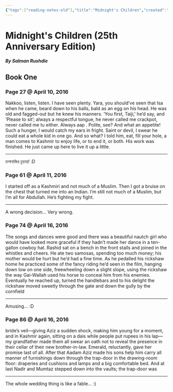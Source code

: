 ```yaml
---
{"tags":["reading-notes-old"],"title":"Midnight's Children","created":"2016-04-10T18:50:49+06:00","updated":"2024-10-03T14:14:46+06:00","dg-publish":true,"dg-note-icon":"stone","dg-path":"Reading/Notes and Highlights/Midnight's Children.md","permalink":"/reading/notes-and-highlights/midnight-s-children/","dgPassFrontmatter":true,"noteIcon":"stone"}
---
```


# Midnight's Children (25th Anniversary Edition)
##### By Salman Rushdie

## Book One
### Page 27 @ April 10, 2016
Nakkoo, listen, listen. I have seen plenty. Yara, you should’ve seen that Isa when he came, beard down to his balls, bald as an egg on his head. He was old and fagged-out but he knew his manners. ‘You first, Taiji,’ he’d say, and ‘Please to sit’; always a respectful tongue, he never called me crackpot, never called me tu either. Always aap . Polite, see? And what an appetite! Such a hunger, I would catch my ears in fright. Saint or devil, I swear he could eat a whole kid in one go. And so what? I told him, eat, fill your hole, a man comes to Kashmir to enjoy life, or to end it, or both. His work was finished. He just came up here to live it up a little.

---
চাপাবাজির চূড়ান্ত! :D

### Page 61 @ April 11, 2016
I started off as a Kashmiri and not much of a Muslim. Then I got a bruise on the chest that turned me into an Indian. I’m still not much of a Muslim, but I’m all for Abdullah. He’s fighting my fight.

---
A wrong decision… Very wrong.

### Page 74 @ April 16, 2016
The songs and dances were good and there was a beautiful nautch girl who would have looked more graceful if they hadn’t made her dance in a ten-gallon cowboy hat. Rashid sat on a bench in the front stalls and joined in the whistles and cheers. He ate two samosas, spending too much money; his mother would be hurt but he’d had a fine time. As he pedalled his rickshaw home he practiced some of the fancy riding he’d seen in the film, hanging down low on one side, freewheeling down a slight slope, using the rickshaw the way Gai-Wallah used his horse to conceal him from his enemies. Eventually he reached up, turned the handlebars and to his delight the rickshaw moved sweetly through the gate and down the gully by the cornfield

---
Amusing… :D

### Page 86 @ April 16, 2016
bride’s veil—giving Aziz a sudden shock, making him young for a moment, and in Kashmir again, sitting on a dais while people put rupees in his lap—my grandfather made them all swear an oath not to reveal the presence in their cellar of their new brother-in-law. Emerald, reluctantly, gave her promise last of all. After that Aadam Aziz made his sons help him carry all manner of furnishings down through the trap-door in the drawing-room floor: draperies and cushions and lamps and a big comfortable bed. And at last Nadir and Mumtaz stepped down into the vaults; the trap-door was

---
The whole wedding thing is like a fable… :)